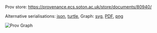 
Prov store: https://provenance.ecs.soton.ac.uk/store/documents/80940/

Alternative serialisations: [json](https://provenance.ecs.soton.ac.uk/store/documents/80940.json), [turtle](https://provenance.ecs.soton.ac.uk/store/documents/80940.ttl),
Graph: [svg](https://provenance.ecs.soton.ac.uk/store/documents/80940.svg), [PDF](https://provenance.ecs.soton.ac.uk/store/documents/80940.pdf), [png](https://provenance.ecs.soton.ac.uk/store/documents/80940.png)

![Prov Graph](https://provenance.ecs.soton.ac.uk/store/documents/80940.png)

        